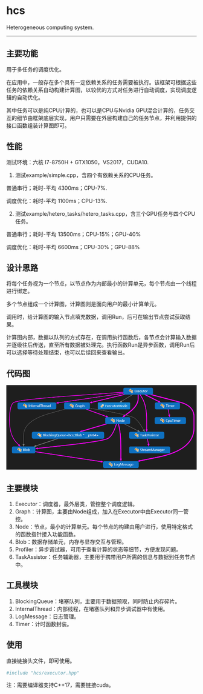 # hcs

Heterogeneous computing system.

---

## 主要功能

用于多任务的调度优化。

在应用中，一般存在多个具有一定依赖关系的任务需要被执行。该框架可根据这些任务的依赖关系自动构建计算图，以较优的方式对任务进行自动调度，实现调度逻辑的自动优化。

其中任务可以是纯CPU计算的，也可以是CPU与Nvidia GPU混合计算的，任务交互的细节由框架底层实现，用户只需要在外层构建自己的任务节点，并利用提供的接口函数组装计算图即可。

## 性能

测试环境：六核 I7-8750H + GTX1050，VS2017，CUDA10.

1. 测试example/simple.cpp，含四个有依赖关系的CPU任务。

普通串行；耗时-平均 4300ms；CPU-7%.

调度优化：耗时-平均 1100ms；CPU-13%.

2. 测试example/hetero_tasks/hetero_tasks.cpp，含三个GPU任务与四个CPU任务。

普通串行；耗时-平均 13500ms；CPU-15%；GPU-40%

调度优化：耗时-平均 6600ms；CPU-30%；GPU-88%

## 设计思路

将每个任务视为一个节点，以节点作为内部最小的计算单元，每个节点由一个线程进行绑定。

多个节点组成一个计算图，计算图则是面向用户的最小计算单元。

调用时，给计算图的输入节点填充数据，调用Run，后可在输出节点尝试获取结果。

计算图内部，数据以队列的方式存在，在调用执行函数后，各节点会计算输入数据并逐级往后传送，直至所有数据被处理完。执行函数Run是异步函数，调用Run后可以选择等待处理结束，也可以后续回来查看输出。

## 代码图
![](./../../z-docs/images/hcs_code_map.png "Code Map")

## 主要模块

1. Executor：调度器，最外层类，管控整个调度逻辑。
2. Graph：计算图，主要由Node组成，加入在Executor中由Executor同一管控。
3. Node：节点，最小的计算单元。每个节点的构建由用户进行，使用特定格式的函数指针接入功能函数。
4. Blob：数据存储单元，内存与显存交互与管理。
5. Profiler：异步调试器，可用于查看计算的状态等细节，方便发现问题。
6. TaskAssistor：任务辅助器，主要用于携带用户所需的信息与数据到任务节点中。

## 工具模块

1. BlockingQueue：堵塞队列，主要用于数据预取，同时防止内存碎片。
2. InternalThread：内部线程，在堵塞队列和异步调试器中有使用。
3. LogMessage：日志管理。
4. Timer：计时函数封装。

## 使用

直接链接头文件，即可使用。

```bash
#include "hcs/executor.hpp"
```

注：需要编译器支持C++17，需要链接cuda。